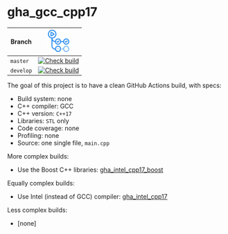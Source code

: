 # gha_gcc_cpp17

Branch   |[![GitHub Actions logo](pics/GitHubActions.png)](https://github.com/richelbilderbeek/gha_gcc_cpp17/actions)
---------|-------------------------------------------------------------------------------------------------------------------------------------------------------------------------------------------------------------------------------------------
`master` |[![Check build](https://github.com/richelbilderbeek/gha_gcc_cpp17/actions/workflows/check_build.yml/badge.svg?branch=master)](https://github.com/richelbilderbeek/gha_gcc_cpp17/actions/workflows/check_build.yml)
`develop`|[![Check build](https://github.com/richelbilderbeek/gha_gcc_cpp17/actions/workflows/check_build.yml/badge.svg?branch=develop)](https://github.com/richelbilderbeek/gha_gcc_cpp17/actions/workflows/check_build.yml)

The goal of this project is to have a clean GitHub Actions build, with specs:

 * Build system: none
 * C++ compiler: GCC
 * C++ version: `C++17`
 * Libraries: `STL` only
 * Code coverage: none
 * Profiling: none
 * Source: one single file, `main.cpp`

More complex builds:

 * Use the Boost C++ libraries: [gha_intel_cpp17_boost](https://github.com/richelbilderbeek/gha_intel_cpp17_boost)

Equally complex builds:

 * Use Intel (instead of GCC) compiler: [gha_intel_cpp17](https://github.com/richelbilderbeek/gha_intel_cpp17)

Less complex builds:

 * [none]
 
